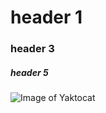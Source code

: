 # header 1
### header 3
##### header 5

![Image of Yaktocat](https://octodex.github.com/images/yaktocat.png)
